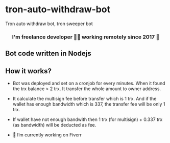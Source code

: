 # tron-auto-withdraw-bot
Tron auto withdraw bot, tron sweeper bot

### <div align="center">I'm freelance developer 👨‍💻 working remotely since 2017 🚀</div>  
  
## Bot code written in Nodejs

## How it works?
- Bot was deployed and set on a cronjob for every minutes. When it found the trx balance > 2 trx. It transfer the whole amount to owner address.
- It calculate the multisign fee before transfer which is 1 trx. And if the wallet has enough bandwidth which is 337, the transfer fee will be only 1 trx.
- If wallet have not enough bandwith then 1 trx (for multisign) + 0.337 trx (as bandwidth) will be deducted as fee. 


- 🔭 I’m currently working on Fiverr
